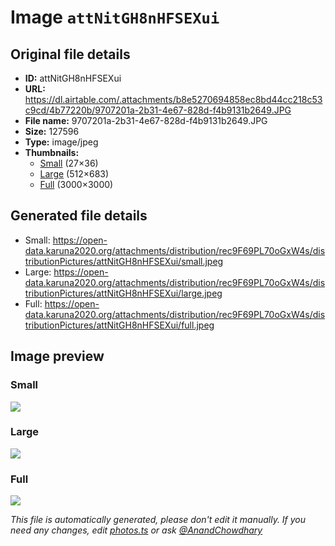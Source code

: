 # Image `attNitGH8nHFSEXui`

## Original file details

- **ID:** attNitGH8nHFSEXui
- **URL:** https://dl.airtable.com/.attachments/b8e5270694858ec8bd44cc218c53c9cd/4b77220b/9707201a-2b31-4e67-828d-f4b9131b2649.JPG
- **File name:** 9707201a-2b31-4e67-828d-f4b9131b2649.JPG
- **Size:** 127596
- **Type:** image/jpeg
- **Thumbnails:**
  - [Small](https://dl.airtable.com/.attachmentThumbnails/e8dc8701c04cbcb4febbfc58b07f199b/dff79278) (27×36)
  - [Large](https://dl.airtable.com/.attachmentThumbnails/599f0b3cdbfd3fbbc7f3d5ce735ff374/2a9d83d8) (512×683)
  - [Full](https://dl.airtable.com/.attachmentThumbnails/24dc62c86afa9b5353844acb9e19f076/fa7b1f09) (3000×3000)

## Generated file details

- Small: https://open-data.karuna2020.org/attachments/distribution/rec9F69PL70oGxW4s/distributionPictures/attNitGH8nHFSEXui/small.jpeg
- Large: https://open-data.karuna2020.org/attachments/distribution/rec9F69PL70oGxW4s/distributionPictures/attNitGH8nHFSEXui/large.jpeg
- Full: https://open-data.karuna2020.org/attachments/distribution/rec9F69PL70oGxW4s/distributionPictures/attNitGH8nHFSEXui/full.jpeg

## Image preview

### Small

![](https://open-data.karuna2020.org/attachments/distribution/rec9F69PL70oGxW4s/distributionPictures/attNitGH8nHFSEXui/small.jpeg)

### Large

![](https://open-data.karuna2020.org/attachments/distribution/rec9F69PL70oGxW4s/distributionPictures/attNitGH8nHFSEXui/large.jpeg)

### Full

![](https://open-data.karuna2020.org/attachments/distribution/rec9F69PL70oGxW4s/distributionPictures/attNitGH8nHFSEXui/full.jpeg)

_This file is automatically generated, please don't edit it manually. If you need any changes, edit [photos.ts](/photos.ts) or ask [@AnandChowdhary](https://github.com/AnandChowdhary)_
